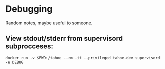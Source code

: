# Debugging

Random notes, maybe useful to someone.

## View stdout/stderr from supervisord subprocceses:

    docker run -v $PWD:/tahoe --rm -it --privileged tahoe-dev supervisord -e DEBUG
